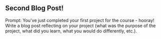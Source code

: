 ## Second Blog Post!

Prompt:
You've just completed your first project for the course - hooray!  Write a blog post reflecting on your project 
(what was the purpose of the project, what did you learn, what you would do differently, etc.).
